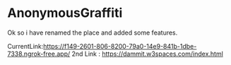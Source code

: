 # AnonymousGraffiti

Ok so i have renamed the place and added some features.

CurrentLink:https://f149-2601-806-8200-79a0-14e9-841b-1dbe-7338.ngrok-free.app/
2nd Link : https://dammit.w3spaces.com/index.html

